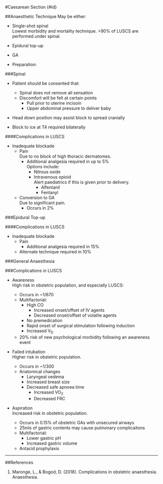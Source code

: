 #Caesarean Section {#id}

##Anaesthetic Technique
May be either:
* Single-shot spinal  
Lowest morbidity and mortality technique. >90% of LUSCS are performed under spinal.
* Epidural top-up
* GA

* Preparation:

###Spinal
* Patient should be consented that:
	* Spinal does not remove all sensation
	* Discomfort will be felt at certain points
		* Pull prior to uterine incisoin
		* Upper abdominal pressure to deliver baby

* Head down position may assist block to spread cranially
* Block to ice at T4 required bilaterally

####Complications in LUSCS
* Inadequate blockade
	* Pain  
	Due to no block of high thoracic dermatomes.
		* Additional analgesia required in up to 5%  
		Options include:
			* Nitrous oxide
			* Intravenous opioid  
			Alert paediatrics if this is given prior to delivery.
				* Alfentanil
				* Fentanyl
	* Conversion to GA  
	Due to significant pain.
		* Occurs in 2%


###Epidural Top-up

####Complications in LUSCS
* Inadequate blockade
	* Pain
		* Additional analgesia required in 15%
	* Alternate technique required in 10%


###General Anaesthesia

###Complications in LUSCS
* Awareness  
High risk in obstetric population, and especially LUSCS:
	* Occurs in ~1/670
	* Multifactorial:
		* High CO  
			* Increased onset/offset of IV agents
			* Decreased onset/offset of volatile agents
		* No premedication
		* Rapid onset of surgical stimulation following induction
		* Increased V<sub>D</sub>
	* 20% risk of new psychological morbidity following an awareness event


* Failed intubation  
Higher risk in obstetric population.
	* Occurs in ~1/300
	* Anatomical changes
		* Laryngeal oedema
		* Increased breast size
		* Decreased safe apnoea time
			* Increased VO<sub>2</sub>
			* Decreased FRC


* Aspiration  
Increased risk in obstetric population.
	* Occurs in 0.15% of obstetric GAs with unsecured airways
	* 25mls of gastric contents may cause pulmonary complicaitons
	* Multifactorial:
		* Lower gastric pH
		* Increased gastric volume
	* Antacid prophylaxis 

---
##References

1. Maronge, L., & Bogod, D. (2018). Complications in obstetric anaesthesia. Anaesthesia.
